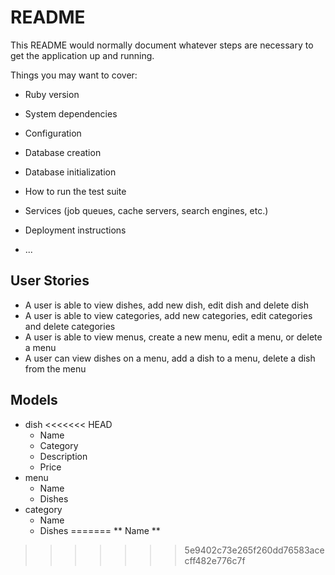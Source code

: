# README

This README would normally document whatever steps are necessary to get the
application up and running.

Things you may want to cover:

* Ruby version

* System dependencies

* Configuration

* Database creation

* Database initialization

* How to run the test suite

* Services (job queues, cache servers, search engines, etc.)

* Deployment instructions

* ...

## User Stories
* A user is able to view dishes, add new dish, edit dish and delete dish
* A user is able to view categories, add new categories, edit categories and delete categories
* A user is able to view menus, create a new menu, edit a menu, or delete a menu
* A user can view dishes on a menu, add a dish to a menu, delete a dish from the menu

## Models
* dish
<<<<<<< HEAD
  * Name
  * Category
  * Description
  * Price
* menu
  * Name
  * Dishes
* category
  * Name
  * Dishes
=======
  ** Name
  ** 
>>>>>>> 5e9402c73e265f260dd76583acecff482e776c7f
